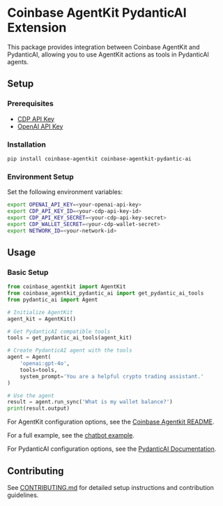 # Coinbase AgentKit PydanticAI Extension

This package provides integration between Coinbase AgentKit and PydanticAI, allowing you to use AgentKit actions as tools in PydanticAI agents.

## Setup

### Prerequisites

- [CDP API Key](https://portal.cdp.coinbase.com/access/api)
- [OpenAI API Key](https://platform.openai.com/docs/quickstart#create-and-export-an-api-key)

### Installation

```bash
pip install coinbase-agentkit coinbase-agentkit-pydantic-ai
```

### Environment Setup

Set the following environment variables:

```bash
export OPENAI_API_KEY=<your-openai-api-key>
export CDP_API_KEY_ID=<your-cdp-api-key-id>
export CDP_API_KEY_SECRET=<your-cdp-api-key-secret>
export CDP_WALLET_SECRET=<your-cdp-wallet-secret>
export NETWORK_ID=<your-network-id>
```

## Usage

### Basic Setup

```python
from coinbase_agentkit import AgentKit
from coinbase_agentkit_pydantic_ai import get_pydantic_ai_tools
from pydantic_ai import Agent

# Initialize AgentKit
agent_kit = AgentKit()

# Get PydanticAI compatible tools
tools = get_pydantic_ai_tools(agent_kit)

# Create PydanticAI agent with the tools
agent = Agent(
    'openai:gpt-4o',
    tools=tools,
    system_prompt='You are a helpful crypto trading assistant.'
)

# Use the agent
result = agent.run_sync('What is my wallet balance?')
print(result.output)
```

For AgentKit configuration options, see the [Coinbase Agentkit README](https://github.com/coinbase/agentkit/blob/master/python/coinbase-agentkit/README.md).

For a full example, see the [chatbot example](https://github.com/coinbase/agentkit/blob/master/python/examples/pydantic-ai-cdp-chatbot/chatbot.py).

For PydanticAI configuration options, see the [PydanticAI Documentation](https://ai.pydantic.dev/).

## Contributing

See [CONTRIBUTING.md](https://github.com/coinbase/agentkit/blob/master/CONTRIBUTING.md) for detailed setup instructions and contribution guidelines.

